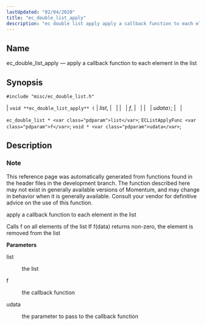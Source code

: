 ```yaml
---
lastUpdated: "02/04/2020"
title: "ec_double_list_apply"
description: "ec double list apply apply a callback function to each element in the list void ec double list apply list f udata ec double list list EC List Apply Func f void udata This reference page was automatically generated from functions found in the header files in the development branch..."
---
```


<a name="apis.ec_double_list_apply"></a> 
## Name

ec_double_list_apply — apply a callback function to each element in the list

## Synopsis

`#include "misc/ec_double_list.h"`

| `void **ec_double_list_apply** (` | <var class="pdparam">list</var>, |   |
|   | <var class="pdparam">f</var>, |   |
|   | <var class="pdparam">udata</var>`)`; |   |

`ec_double_list * <var class="pdparam">list</var>`;
`ECListApplyFunc <var class="pdparam">f</var>`;
`void * <var class="pdparam">udata</var>`;<a name="idp50989536"></a> 
## Description

### Note

This reference page was automatically generated from functions found in the header files in the development branch. The function described here may not exist in generally available versions of Momentum, and may change in behavior when it is generally available. Consult your vendor for definitive advice on the use of this function.

apply a callback function to each element in the list

Calls f on all elements of the list If f(data) returns non-zero, the element is removed from the list

**<a name="idp50992960"></a> Parameters**

<dl class="variablelist">

<dt>list</dt>

<dd>

the list

</dd>

<dt>f</dt>

<dd>

the callback function

</dd>

<dt>udata</dt>

<dd>

the parameter to pass to the callback function

</dd>

</dl>